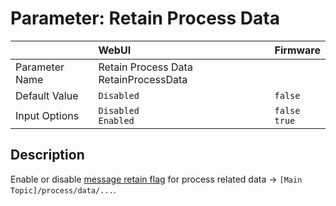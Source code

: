 # Parameter: Retain Process Data

|                   | WebUI               | Firmware
|:---               |:---                 |:----
| Parameter Name    | Retain Process Data  RetainProcessData
| Default Value     | `Disabled`          | `false`
| Input Options     | `Disabled`<br>`Enabled` | `false`<br>`true` 


## Description

Enable or disable [message retain flag](https://www.hivemq.com/blog/mqtt-essentials-part-8-retained-messages/)
for process related data -> `[Main Topic]/process/data/...`.
